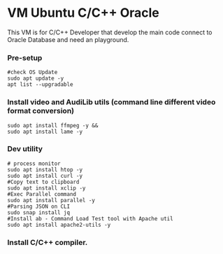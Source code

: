 # VM Ubuntu C/C++ Oracle
This VM is for C/C++ Developer that develop the main code connect to Oracle Database and need an playground.

### Pre-setup
```
#check OS Update
sudo apt update -y
apt list --upgradable
```

### Install video and AudiLib utils (command line different video format conversion)
```
sudo apt install ffmpeg -y &&
sudo apt install lame -y
```

### Dev utility
```
# process monitor
sudo apt install htop -y
sudo apt install curl -y 
#Copy text to clipboard
sudo apt install xclip -y
#Exec Parallel command
sudo apt install parallel -y
#Parsing JSON on CLI 
sudo snap install jq
#Install ab - Command Load Test tool with Apache util
sudo apt install apache2-utils -y
```

### Install C/C++ compiler.
